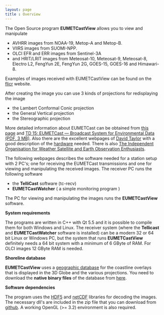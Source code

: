 ```yaml
---
layout: page
title : Overview
---
```


The Open Source program **EUMETCastView** allows you to view and manipulate

- AVHRR images from NOAA-19, Metop-A and Metop-B.
- VIIRS images from SUOMI-NPP.
- OLCI EFR and ERR images from Sentinel-3A
- and HRIT/LRIT images from Meteosat-10, Meteosat-9, Meteosat-8, Electro L2, FengYun 2E, FengYun 2G, GOES-15, GOES-16 and Himawari-8.
 
Examples of images received with EUMETCastView can be found on the <a href="https://www.flickr.com/photos/137270544@N02/">flicr</a> website.

After creating the image you can use 3 kinds of projections for redisplaying the image

- the Lambert Conformal Conic projection
- the General Vertical projection
- the Stereographic projection

<div class="message">
More detailed information about EUMETCast can be obtained from <a href="http://www.eumetsat.int/website/home/Data/DataDelivery/EUMETCast/index.html">this page</a> and <a href="http://www.eumetsat.int/website/wcm/idc/idcplg?IdcService=GET_FILE&dDocName=PDF_TD15_EUMETCAST&RevisionSelectionMethod=LatestReleased&Rendition=Web">TD 15: EUMETCast — Broadcast System for Environmental Data (PDF, 3 MB)</a>. Also there are the excellent webpages of <a href= "http://www.satsignal.eu/">David Taylor</a> with a good description of the <a href="http://www.satsignal.eu/wxsat/atovs/index.html">hardware</a> needed. There is also <a href="http://www.geo-web.org.uk/">The Independent Organisation for Weather Satellite and Earth Observation Enthusiasts</a>.
</div>

The following webpages describes the software needed for a station setup with 2 PC's; one for receiving the EUMETCast transmissions and one for viewing and manipulating the received images.
The receiver PC runs the following software

- the **TelliCast** software (tc-recv)
- **EUMETCastWatcher** ( a simple monitoring program )

The PC for viewing and manipulating the images runs the **EUMETCastView** software.

**System requirements**

The programs are written in C++ with Qt 5.5 and it is possible to compile them for both Windows and Linux.
The receiver system (where the **Tellicast** and **EUMETCastWatcher** software is installed) can be a modern 32 or 64 bit Linux or Windows PC, but the system that runs **EUMETCastView** definitely needs a 64 bit system with a minimum of 6 GByte of RAM. For OLCI images 12 GByte RAM is needed.

**Shoreline database**

**EUMETCastView** uses a  <a href="http://www.soest.hawaii.edu/pwessel/gshhg/">geographic database</a> for the coastline overlays that is displayed in the 3D Globe and the various projections. You need to download the **native binary files** of the database from <a href="http://www.soest.hawaii.edu/pwessel/gshhg/gshhg-bin-2.3.4.zip">here</a>.

**Software dependencies**

The program uses the <a href="https://www.hdfgroup.org/HDF5/release/obtain5.html">HDF5</a> and <a href="http://www.unidata.ucar.edu/software/netcdf/">netCDF</a> libraries for decoding the images. The necessary dll's are included in the zip file that you can download from <a href="https://github.com/hvanruys/EUMETCastView/releases">github</a>.
A working OpenGL (>= 3.2) environment is also required.

